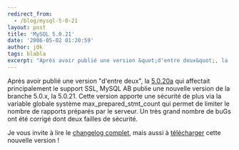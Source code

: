 ```yaml
---
redirect_from:
  - /blog/mysql-5-0-21
layout: post
title: 'MySQL 5.0.21'
date: '2006-05-02 01:20:59'
author: j0k
tags: blabla
excerpt: "Après avoir publié une version &quot;d'entre deux&quot;, la [5.0.20a](http://www.j0k3r.net/news-mysql-5-0-20a-1244.html) qui affectait principalement le support SSL, MySQL AB publie une nouvelle version de la branche 5.0.x, la 5.0.21.     \nCette version apporte une sécurité de plus via la variable globale système max_prepared_stmt_count qui permet de      …"
---
```


Après avoir publié une version &quot;d'entre deux&quot;, la [5.0.20a](http://www.j0k3r.net/news-mysql-5-0-20a-1244.html) qui affectait principalement le support SSL, MySQL AB publie une nouvelle version de la branche 5.0.x, la 5.0.21.
Cette version apporte une sécurité de plus via la variable globale système max_prepared_stmt_count qui permet de limiter le nombre de rapports préparés par le serveur. Un très grand nombre de buGs ont été corrigé dont deux failles de sécurité.

Je vous invite à lire le [changelog complet](http://dev.mysql.com/doc/refman/5.0/en/news-5-0-21.html), mais aussi à [télécharger](http://dev.mysql.com/downloads/mysql/5.0.html) cette nouvelle version !
